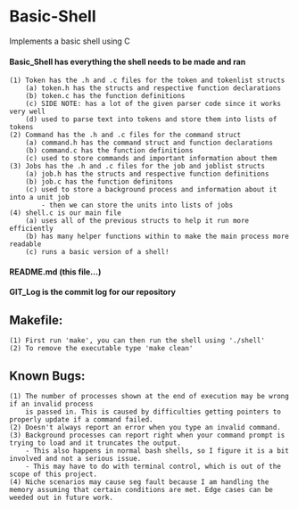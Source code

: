 # Basic-Shell
Implements a basic shell using C

#### Basic_Shell has everything the shell needs to be made and ran
    (1) Token has the .h and .c files for the token and tokenlist structs 
	    (a) token.h has the structs and respective function declarations
	    (b) token.c has the function definitions
	    (c) SIDE NOTE: has a lot of the given parser code since it works very well
	    (d) used to parse text into tokens and store them into lists of tokens
    (2) Command has the .h and .c files for the command struct
        (a) command.h has the command struct and function declarations
        (b) command.c has the function definitions
        (c) used to store commands and important information about them
    (3) Jobs has the .h and .c files for the job and joblist structs
        (a) job.h has the structs and respective function definitions
        (b) job.c has the function definitons
        (c) used to store a background process and information about it into a unit job 
            - then we can store the units into lists of jobs
    (4) shell.c is our main file
        (a) uses all of the previous structs to help it run more efficiently
        (b) has many helper functions within to make the main process more readable
        (c) runs a basic version of a shell!
#### README.md (this file...)
#### GIT_Log is the commit log for our repository

## Makefile:
	(1) First run 'make', you can then run the shell using './shell'
	(2) To remove the executable type 'make clean'

## Known Bugs:
	(1) The number of processes shown at the end of execution may be wrong if an invalid process
	    is passed in. This is caused by difficulties getting pointers to properly update if a command failed.
	(2) Doesn't always report an error when you type an invalid command.
	(3) Background processes can report right when your command prompt is trying to load and it truncates the output. 
        - This also happens in normal bash shells, so I figure it is a bit involved and not a serious issue. 
        - This may have to do with terminal control, which is out of the scope of this project.
	(4) Niche scenarios may cause seg fault because I am handling the memory assuming that certain conditions are met. Edge cases can be weeded out in future work.
